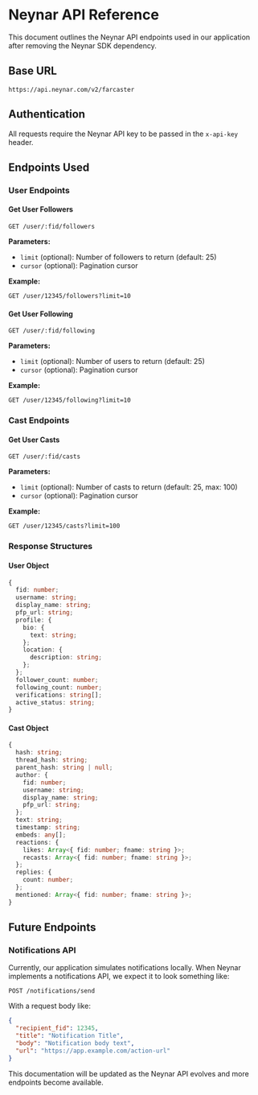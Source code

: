 # Neynar API Reference

This document outlines the Neynar API endpoints used in our application after removing the Neynar SDK dependency.

## Base URL

```text
https://api.neynar.com/v2/farcaster
```

## Authentication

All requests require the Neynar API key to be passed in the `x-api-key` header.

## Endpoints Used

### User Endpoints

#### Get User Followers

```text
GET /user/:fid/followers
```

**Parameters:**

- `limit` (optional): Number of followers to return (default: 25)
- `cursor` (optional): Pagination cursor

**Example:**

```text
GET /user/12345/followers?limit=10
```

#### Get User Following

```text
GET /user/:fid/following
```

**Parameters:**

- `limit` (optional): Number of users to return (default: 25)
- `cursor` (optional): Pagination cursor

**Example:**

```text
GET /user/12345/following?limit=10
```

### Cast Endpoints

#### Get User Casts

```text
GET /user/:fid/casts
```

**Parameters:**

- `limit` (optional): Number of casts to return (default: 25, max: 100)
- `cursor` (optional): Pagination cursor

**Example:**

```text
GET /user/12345/casts?limit=100
```

### Response Structures

#### User Object

```typescript
{
  fid: number;
  username: string;
  display_name: string;
  pfp_url: string;
  profile: {
    bio: {
      text: string;
    };
    location: {
      description: string;
    };
  };
  follower_count: number;
  following_count: number;
  verifications: string[];
  active_status: string;
}
```

#### Cast Object

```typescript
{
  hash: string;
  thread_hash: string;
  parent_hash: string | null;
  author: {
    fid: number;
    username: string;
    display_name: string;
    pfp_url: string;
  };
  text: string;
  timestamp: string;
  embeds: any[];
  reactions: {
    likes: Array<{ fid: number; fname: string }>;
    recasts: Array<{ fid: number; fname: string }>;
  };
  replies: {
    count: number;
  };
  mentioned: Array<{ fid: number; fname: string }>;
}
```

## Future Endpoints

### Notifications API

Currently, our application simulates notifications locally. When Neynar implements a notifications API, we expect it to look something like:

```text
POST /notifications/send
```

With a request body like:

```json
{
  "recipient_fid": 12345,
  "title": "Notification Title",
  "body": "Notification body text",
  "url": "https://app.example.com/action-url"
}
```

This documentation will be updated as the Neynar API evolves and more endpoints become available.
